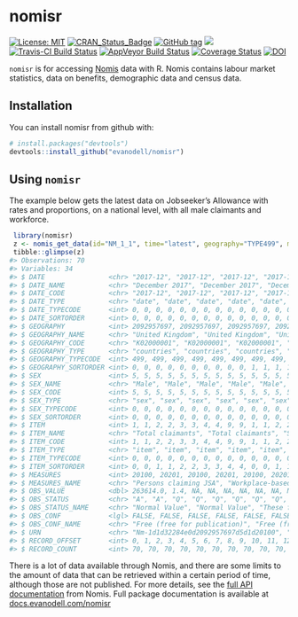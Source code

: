 
<!-- README.md is generated from README.Rmd. Please edit that file -->

# nomisr

[![License:
MIT](https://img.shields.io/badge/License-MIT-blue.svg)](https://opensource.org/licenses/MIT)
[![CRAN\_Status\_Badge](https://www.r-pkg.org/badges/version/nomisr)](https://cran.r-project.org/package=nomisr)
[![GitHub
tag](https://img.shields.io/github/tag/evanodell/nomisr.svg)](https://github.com/evanodell/nomisr)
[![](https://cranlogs.r-pkg.org/badges/grand-total/nomisr)](https://dgrtwo.shinyapps.io/cranview/)
[![Travis-CI Build
Status](https://travis-ci.org/evanodell/nomisr.svg?branch=master)](https://travis-ci.org/evanodell/nomisr)
[![AppVeyor Build
Status](https://ci.appveyor.com/api/projects/status/github/evanodell/nomisr?branch=master&svg=true)](https://ci.appveyor.com/project/evanodell/nomisr)
[![Coverage
Status](https://img.shields.io/codecov/c/github/evanodell/nomisr/master.svg)](https://codecov.io/github/evanodell/nomisr?branch=master)
[![DOI](https://zenodo.org/badge/118144805.svg)](https://zenodo.org/badge/latestdoi/118144805)

`nomisr` is for accessing [Nomis](https://www.nomisweb.co.uk/) data with
R. Nomis contains labour market statistics, data on benefits,
demographic data and census data.

## Installation

You can install nomisr from github with:

``` r
# install.packages("devtools")
devtools::install_github("evanodell/nomisr")
```

## Using `nomisr`

The example below gets the latest data on Jobseeker’s Allowance with
rates and proportions, on a national level, with all male claimants and
workforce.

``` r
 library(nomisr)
 z <- nomis_get_data(id="NM_1_1", time="latest", geography="TYPE499", measures=c(20100, 20201), sex=5)
 tibble::glimpse(z)
#> Observations: 70
#> Variables: 34
#> $ DATE                <chr> "2017-12", "2017-12", "2017-12", "2017-12"...
#> $ DATE_NAME           <chr> "December 2017", "December 2017", "Decembe...
#> $ DATE_CODE           <chr> "2017-12", "2017-12", "2017-12", "2017-12"...
#> $ DATE_TYPE           <chr> "date", "date", "date", "date", "date", "d...
#> $ DATE_TYPECODE       <int> 0, 0, 0, 0, 0, 0, 0, 0, 0, 0, 0, 0, 0, 0, ...
#> $ DATE_SORTORDER      <int> 0, 0, 0, 0, 0, 0, 0, 0, 0, 0, 0, 0, 0, 0, ...
#> $ GEOGRAPHY           <int> 2092957697, 2092957697, 2092957697, 209295...
#> $ GEOGRAPHY_NAME      <chr> "United Kingdom", "United Kingdom", "Unite...
#> $ GEOGRAPHY_CODE      <chr> "K02000001", "K02000001", "K02000001", "K0...
#> $ GEOGRAPHY_TYPE      <chr> "countries", "countries", "countries", "co...
#> $ GEOGRAPHY_TYPECODE  <int> 499, 499, 499, 499, 499, 499, 499, 499, 49...
#> $ GEOGRAPHY_SORTORDER <int> 0, 0, 0, 0, 0, 0, 0, 0, 0, 0, 1, 1, 1, 1, ...
#> $ SEX                 <int> 5, 5, 5, 5, 5, 5, 5, 5, 5, 5, 5, 5, 5, 5, ...
#> $ SEX_NAME            <chr> "Male", "Male", "Male", "Male", "Male", "M...
#> $ SEX_CODE            <int> 5, 5, 5, 5, 5, 5, 5, 5, 5, 5, 5, 5, 5, 5, ...
#> $ SEX_TYPE            <chr> "sex", "sex", "sex", "sex", "sex", "sex", ...
#> $ SEX_TYPECODE        <int> 0, 0, 0, 0, 0, 0, 0, 0, 0, 0, 0, 0, 0, 0, ...
#> $ SEX_SORTORDER       <int> 0, 0, 0, 0, 0, 0, 0, 0, 0, 0, 0, 0, 0, 0, ...
#> $ ITEM                <int> 1, 1, 2, 2, 3, 3, 4, 4, 9, 9, 1, 1, 2, 2, ...
#> $ ITEM_NAME           <chr> "Total claimants", "Total claimants", "Stu...
#> $ ITEM_CODE           <int> 1, 1, 2, 2, 3, 3, 4, 4, 9, 9, 1, 1, 2, 2, ...
#> $ ITEM_TYPE           <chr> "item", "item", "item", "item", "item", "i...
#> $ ITEM_TYPECODE       <int> 0, 0, 0, 0, 0, 0, 0, 0, 0, 0, 0, 0, 0, 0, ...
#> $ ITEM_SORTORDER      <int> 0, 0, 1, 1, 2, 2, 3, 3, 4, 4, 0, 0, 1, 1, ...
#> $ MEASURES            <int> 20100, 20201, 20100, 20201, 20100, 20201, ...
#> $ MEASURES_NAME       <chr> "Persons claiming JSA", "Workplace-based e...
#> $ OBS_VALUE           <dbl> 263614.0, 1.4, NA, NA, NA, NA, NA, NA, NA,...
#> $ OBS_STATUS          <chr> "A", "A", "Q", "Q", "Q", "Q", "Q", "Q", "Q...
#> $ OBS_STATUS_NAME     <chr> "Normal Value", "Normal Value", "These fig...
#> $ OBS_CONF            <lgl> FALSE, FALSE, FALSE, FALSE, FALSE, FALSE, ...
#> $ OBS_CONF_NAME       <chr> "Free (free for publication)", "Free (free...
#> $ URN                 <chr> "Nm-1d1d32284e0d2092957697d5d1d20100", "Nm...
#> $ RECORD_OFFSET       <int> 0, 1, 2, 3, 4, 5, 6, 7, 8, 9, 10, 11, 12, ...
#> $ RECORD_COUNT        <int> 70, 70, 70, 70, 70, 70, 70, 70, 70, 70, 70...
```

There is a lot of data available through Nomis, and there are some
limits to the amount of data that can be retrieved within a certain
period of time, although those are not published. For more details, see
the [full API documentation](https://www.nomisweb.co.uk/api/v01/help)
from Nomis. Full package documentation is available at
[docs.evanodell.com/nomisr](https://docs.evanodell.com/nomisr)
